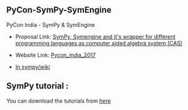 ## PyCon-SymPy-SymEngine

PyCon India -  SymPy & SymEngine

* Proposal Link: [SymPy, Symengine and it's wrapper for different programming languages as computer aided algebra system (CAS)](https://in.pycon.org/cfp/2017/proposals/computer-aided-algebra-system-cas-for-different-programming-languages-using-symengine-and-sympy~eXnob/)

* Website Link: [Pycon_india_2017](https://shekharrajak.github.io/PyCon-SymPy-SymEngine/)

* [In sympy/wiki](https://github.com/sympy/sympy/wiki/PyCon-India-2017-Proposal)

## SymPy tutorial :

You can download the tutorials from [here](https://github.com/Shekharrajak/PyConIndiaSymPyTutorial/archive/master.zip)
